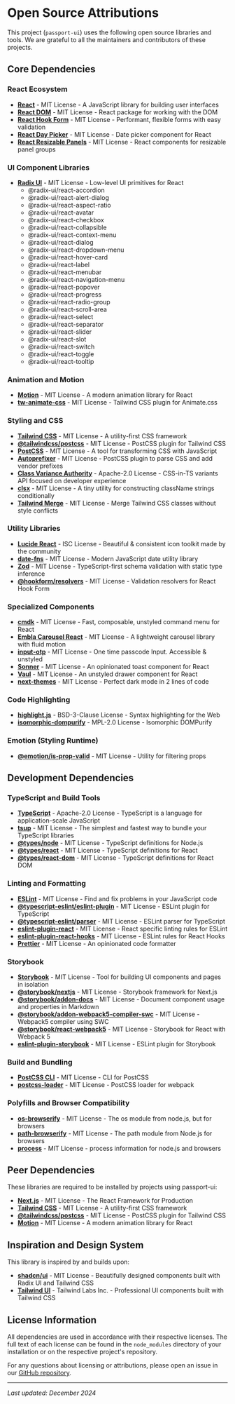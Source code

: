 # Open Source Attributions

This project (`passport-ui`) uses the following open source libraries and tools. We are grateful to all the maintainers and contributors of these projects.

## Core Dependencies

### React Ecosystem

- **[React](https://reactjs.org/)** - MIT License - A JavaScript library for building user interfaces
- **[React DOM](https://reactjs.org/)** - MIT License - React package for working with the DOM
- **[React Hook Form](https://react-hook-form.com/)** - MIT License - Performant, flexible forms with easy validation
- **[React Day Picker](https://react-day-picker.js.org/)** - MIT License - Date picker component for React
- **[React Resizable Panels](https://github.com/bvaughn/react-resizable-panels)** - MIT License - React components for resizable panel groups

### UI Component Libraries

- **[Radix UI](https://www.radix-ui.com/)** - MIT License - Low-level UI primitives for React
  - @radix-ui/react-accordion
  - @radix-ui/react-alert-dialog
  - @radix-ui/react-aspect-ratio
  - @radix-ui/react-avatar
  - @radix-ui/react-checkbox
  - @radix-ui/react-collapsible
  - @radix-ui/react-context-menu
  - @radix-ui/react-dialog
  - @radix-ui/react-dropdown-menu
  - @radix-ui/react-hover-card
  - @radix-ui/react-label
  - @radix-ui/react-menubar
  - @radix-ui/react-navigation-menu
  - @radix-ui/react-popover
  - @radix-ui/react-progress
  - @radix-ui/react-radio-group
  - @radix-ui/react-scroll-area
  - @radix-ui/react-select
  - @radix-ui/react-separator
  - @radix-ui/react-slider
  - @radix-ui/react-slot
  - @radix-ui/react-switch
  - @radix-ui/react-toggle
  - @radix-ui/react-tooltip

### Animation and Motion

- **[Motion](https://motion.dev/)** - MIT License - A modern animation library for React
- **[tw-animate-css](https://github.com/Wombosvideo/tw-animate-css)** - MIT License - Tailwind CSS plugin for Animate.css

### Styling and CSS

- **[Tailwind CSS](https://tailwindcss.com/)** - MIT License - A utility-first CSS framework
- **[@tailwindcss/postcss](https://tailwindcss.com/)** - MIT License - PostCSS plugin for Tailwind CSS
- **[PostCSS](https://postcss.org/)** - MIT License - A tool for transforming CSS with JavaScript
- **[Autoprefixer](https://github.com/postcss/autoprefixer)** - MIT License - PostCSS plugin to parse CSS and add vendor prefixes
- **[Class Variance Authority](https://cva.style/)** - Apache-2.0 License - CSS-in-TS variants API focused on developer experience
- **[clsx](https://github.com/lukeed/clsx)** - MIT License - A tiny utility for constructing className strings conditionally
- **[Tailwind Merge](https://github.com/dcastil/tailwind-merge)** - MIT License - Merge Tailwind CSS classes without style conflicts

### Utility Libraries

- **[Lucide React](https://lucide.dev/)** - ISC License - Beautiful & consistent icon toolkit made by the community
- **[date-fns](https://date-fns.org/)** - MIT License - Modern JavaScript date utility library
- **[Zod](https://zod.dev/)** - MIT License - TypeScript-first schema validation with static type inference
- **[@hookform/resolvers](https://github.com/react-hook-form/resolvers)** - MIT License - Validation resolvers for React Hook Form

### Specialized Components

- **[cmdk](https://cmdk.paco.me/)** - MIT License - Fast, composable, unstyled command menu for React
- **[Embla Carousel React](https://www.embla-carousel.com/)** - MIT License - A lightweight carousel library with fluid motion
- **[input-otp](https://input-otp.rodz.dev/)** - MIT License - One time passcode Input. Accessible & unstyled
- **[Sonner](https://sonner.emilkowal.ski/)** - MIT License - An opinionated toast component for React
- **[Vaul](https://vaul.emilkowal.ski/)** - MIT License - An unstyled drawer component for React
- **[next-themes](https://github.com/pacocoursey/next-themes)** - MIT License - Perfect dark mode in 2 lines of code

### Code Highlighting

- **[highlight.js](https://highlightjs.org/)** - BSD-3-Clause License - Syntax highlighting for the Web
- **[isomorphic-dompurify](https://github.com/kkomelin/isomorphic-dompurify)** - MPL-2.0 License - Isomorphic DOMPurify

### Emotion (Styling Runtime)

- **[@emotion/is-prop-valid](https://emotion.sh/)** - MIT License - Utility for filtering props

## Development Dependencies

### TypeScript and Build Tools

- **[TypeScript](https://www.typescriptlang.org/)** - Apache-2.0 License - TypeScript is a language for application-scale JavaScript
- **[tsup](https://tsup.egoist.dev/)** - MIT License - The simplest and fastest way to bundle your TypeScript libraries
- **[@types/node](https://github.com/DefinitelyTyped/DefinitelyTyped)** - MIT License - TypeScript definitions for Node.js
- **[@types/react](https://github.com/DefinitelyTyped/DefinitelyTyped)** - MIT License - TypeScript definitions for React
- **[@types/react-dom](https://github.com/DefinitelyTyped/DefinitelyTyped)** - MIT License - TypeScript definitions for React DOM

### Linting and Formatting

- **[ESLint](https://eslint.org/)** - MIT License - Find and fix problems in your JavaScript code
- **[@typescript-eslint/eslint-plugin](https://typescript-eslint.io/)** - MIT License - ESLint plugin for TypeScript
- **[@typescript-eslint/parser](https://typescript-eslint.io/)** - MIT License - ESLint parser for TypeScript
- **[eslint-plugin-react](https://github.com/jsx-eslint/eslint-plugin-react)** - MIT License - React specific linting rules for ESLint
- **[eslint-plugin-react-hooks](https://github.com/facebook/react)** - MIT License - ESLint rules for React Hooks
- **[Prettier](https://prettier.io/)** - MIT License - An opinionated code formatter

### Storybook

- **[Storybook](https://storybook.js.org/)** - MIT License - Tool for building UI components and pages in isolation
- **[@storybook/nextjs](https://storybook.js.org/)** - MIT License - Storybook framework for Next.js
- **[@storybook/addon-docs](https://storybook.js.org/)** - MIT License - Document component usage and properties in Markdown
- **[@storybook/addon-webpack5-compiler-swc](https://storybook.js.org/)** - MIT License - Webpack5 compiler using SWC
- **[@storybook/react-webpack5](https://storybook.js.org/)** - MIT License - Storybook for React with Webpack 5
- **[eslint-plugin-storybook](https://github.com/storybookjs/eslint-plugin-storybook)** - MIT License - ESLint plugin for Storybook

### Build and Bundling

- **[PostCSS CLI](https://github.com/postcss/postcss-cli)** - MIT License - CLI for PostCSS
- **[postcss-loader](https://github.com/webpack-contrib/postcss-loader)** - MIT License - PostCSS loader for webpack

### Polyfills and Browser Compatibility

- **[os-browserify](https://github.com/CoderPuppy/os-browserify)** - MIT License - The os module from node.js, but for browsers
- **[path-browserify](https://github.com/browserify/path-browserify)** - MIT License - The path module from Node.js for browsers
- **[process](https://github.com/shtylman/node-process)** - MIT License - process information for node.js and browsers

## Peer Dependencies

These libraries are required to be installed by projects using passport-ui:

- **[Next.js](https://nextjs.org/)** - MIT License - The React Framework for Production
- **[Tailwind CSS](https://tailwindcss.com/)** - MIT License - A utility-first CSS framework
- **[@tailwindcss/postcss](https://tailwindcss.com/)** - MIT License - PostCSS plugin for Tailwind CSS
- **[Motion](https://motion.dev/)** - MIT License - A modern animation library for React

## Inspiration and Design System

This library is inspired by and builds upon:

- **[shadcn/ui](https://ui.shadcn.com/)** - MIT License - Beautifully designed components built with Radix UI and Tailwind CSS
- **[Tailwind UI](https://tailwindui.com/)** - Tailwind Labs Inc. - Professional UI components built with Tailwind CSS

## License Information

All dependencies are used in accordance with their respective licenses. The full text of each license can be found in the `node_modules` directory of your installation or on the respective project's repository.

For any questions about licensing or attributions, please open an issue in our [GitHub repository](https://github.com/praveentcom/passport-ui).

---

_Last updated: December 2024_
